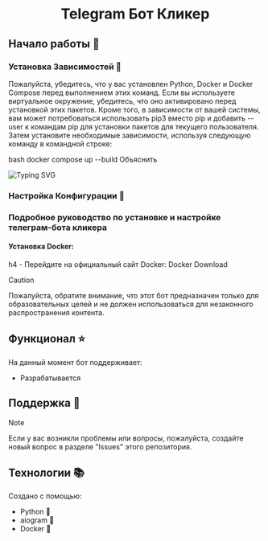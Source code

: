 <h1 align="center">Telegram Бот Кликер</h1>

## Начало работы :mag_right:

### Установка Зависимостей :space_invader:

Пожалуйста, убедитесь, что у вас установлен Python, Docker и Docker Compose перед выполнением этих команд. Если вы используете виртуальное окружение, убедитесь, что оно активировано перед установкой этих пакетов. Кроме того, в зависимости от вашей системы, вам может потребоваться использовать pip3 вместо pip и добавить --user к командам pip для установки пакетов для текущего пользователя. Затем установите необходимые зависимости, используя следующую команду в командной строке:

bash
docker compose up --build
Объяснить

<picture>
  <source media="(prefers-color-scheme: dark)" srcset="https://readme-typing-svg.herokuapp.com?font=Comic+Sans&duration=4000&pause=100&color=FFFFFF&background=000000&random=false&width=435&lines=cd+Telegram-Bot-Clicker;docker+compose+up+--build">
    <!-- Светлая тема -->
    <img alt="Typing SVG" src="https://readme-typing-svg.herokuapp.com?font=Comic+Sans&duration=400&pause=100&color=000000&background=FFFFFF&random=false&width=435&lines=cd+Telegram-Bot-Clicker;docker+compose+up+--build">
  </picture>

### Настройка Конфигурации :wrench:
### Подробное руководство по установке и настройке телеграм-бота кликера
<h4>Установка Docker:</h4>h4
- Перейдите на официальный сайт Docker: Docker Download



> [!CAUTION]
> Пожалуйста, обратите внимание, что этот бот предназначен только для образовательных целей и не должен использоваться для незаконного распространения контента.

## Функционал :star:

На данный момент бот поддерживает:

- Разрабатывается

## Поддержка :pencil:
> [!NOTE]
> Если у вас возникли проблемы или вопросы, пожалуйста, создайте новый вопрос в разделе "Issues" этого репозитория.

## Технологии 📚

Создано с помощью:
- Python 🐍
- aiogram 🤖
- Docker 🐋
